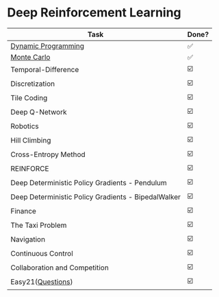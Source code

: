 # Deep Reinforcement Learning

| Task                                                         | Done? |
| ------------------------------------------------------------ | ----- |
| [Dynamic Programming](https://github.com/andy1li/udacity-reinforcement/blob/main/dynamic-programming/Dynamic_Programming.ipynb) | ✅     |
| [Monte Carlo](https://github.com/andy1li/udacity-reinforcement/blob/main/monte-carlo/Monte_Carlo.ipynb) | ✅     |
| Temporal-Difference                                          | ☑️     |
| Discretization                                               | ☑️     |
| Tile Coding                                                  | ☑️     |
| Deep Q-Network                                               | ☑️     |
| Robotics                                                     | ☑️     |
| Hill Climbing                                                | ☑️     |
| Cross-Entropy Method                                         | ☑️     |
| REINFORCE                                                    | ☑️     |
| Deep Deterministic Policy Gradients - Pendulum               | ☑️     |
| Deep Deterministic Policy Gradients - BipedalWalker          | ☑️     |
| Finance                                                      | ☑️     |
| The Taxi Problem                                             | ☑️     |
| Navigation                                                   | ☑️     |
| Continuous Control                                           | ☑️     |
| Collaboration and Competition                                | ☑️     |
| Easy21([Questions](https://www.davidsilver.uk/wp-content/uploads/2020/03/Easy21-Johannes.pdf)) | ☑️     |

